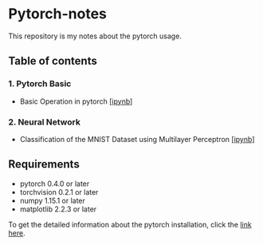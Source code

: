 # Pytorch-notes
This repository is my notes about the pytorch usage.

## Table of contents
### 1. Pytorch Basic
- Basic Operation in pytorch [[ipynb]](notebooks/1_PytorchBasic/BasicOperation.ipynb)

### 2. Neural Network
- Classification of the MNIST Dataset using Multilayer Perceptron [[ipynb]](notebooks/2_NeuralNetwork/MLP_MNIST.ipynb)

## Requirements
- pytorch 0.4.0 or later
- torchvision 0.2.1 or later
- numpy 1.15.1 or later
- matplotlib 2.2.3 or later

To get the detailed information about the pytorch installation, click the [link here](https://pytorch.org/).
